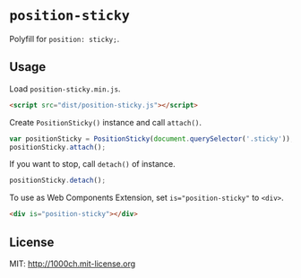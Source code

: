 # `position-sticky`

Polyfill for `position: sticky;`.

## Usage

Load `position-sticky.min.js`.

```html
<script src="dist/position-sticky.js"></script>
```

Create `PositionSticky()` instance and call `attach()`.

```javascript
var positionSticky = PositionSticky(document.querySelector('.sticky'));
positionSticky.attach();
```

If you want to stop, call `detach()` of instance.

```javascript
positionSticky.detach();
```

To use as Web Components Extension, set `is="position-sticky"` to `<div>`.

```html
<div is="position-sticky"></div>
```

## License

MIT: http://1000ch.mit-license.org
